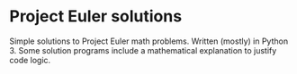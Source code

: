Project Euler solutions
=======

Simple solutions to Project Euler math problems.
Written (mostly) in Python 3. 
Some solution programs include a mathematical explanation to justify code logic.
